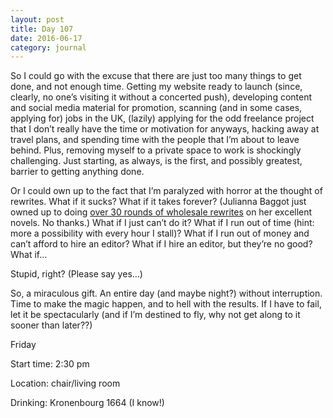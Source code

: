 ```yaml
---
layout: post
title: Day 107
date: 2016-06-17
category: journal
---
```


So I could go with the excuse that there are just too many things to get done, and not enough time. Getting my website ready to launch (since, clearly, no one’s visiting it without a concerted push), developing content and social media material for promotion, scanning (and in some cases, applying for) jobs in the UK, (lazily) applying for the odd freelance project that I don’t really have the time or motivation for anyways, hacking away at travel plans, and spending time with the people that I’m about to leave behind. Plus, removing myself to a private space to work is shockingly challenging. Just starting, as always, is the first, and possibly greatest, barrier to getting anything done.

Or I could own up to the fact that I’m paralyzed with horror at the thought of rewrites. What if it sucks? What if it takes forever? (Julianna Baggot just owned up to doing <a href="http://bridgetasher.blogspot.ca/2016/06/what-we-talk-about-when-we-talk-about.html" target="_blank">over 30 rounds of wholesale rewrites</a> on her excellent novels. No thanks.) What if I just can’t do it? What if I run out of time (hint: more a possibility with every hour I stall)? What if I run out of money and can’t afford to hire an editor? What if I hire an editor, but they’re no good? What if… 

Stupid, right? (Please say yes…)

So, a miraculous gift. An entire day (and maybe night?) without interruption. Time to make the magic happen, and to hell with the results. If I have to fail, let it be spectacularly (and if I’m destined to fly, why not get along to it sooner than later??)


Friday

Start time: 2:30 pm

Location: chair/living room

Drinking: Kronenbourg 1664 (I know!)
